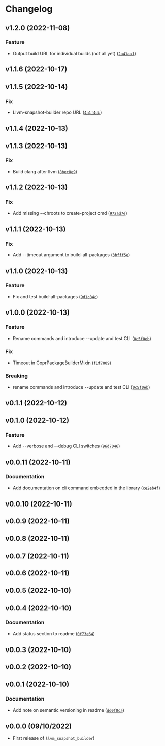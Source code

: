 # Changelog

<!--next-version-placeholder-->

## v1.2.0 (2022-11-08)
### Feature
* Output build URL for individual builds (not all yet) ([`2a41aa1`](https://github.com/kwk/llvm_snapshot_builder/commit/2a41aa16ecec6340ec0b29172755ebed22234f28))

## v1.1.6 (2022-10-17)


## v1.1.5 (2022-10-14)
### Fix
* Llvm-snapshot-builder repo URL ([`4a1f4db`](https://github.com/kwk/llvm_snapshot_builder/commit/4a1f4db0241d6912c99bb2ea378d1113737f27ee))

## v1.1.4 (2022-10-13)


## v1.1.3 (2022-10-13)
### Fix
* Build clang after llvm ([`8bec8e9`](https://github.com/kwk/llvm_snapshot_builder/commit/8bec8e9ea4e14ef09acda1446e7e08cfa0feb4ee))

## v1.1.2 (2022-10-13)
### Fix
* Add missing --chroots to create-project cmd ([`972ad7e`](https://github.com/kwk/llvm_snapshot_builder/commit/972ad7ed7c342e0944e90c7bc5a2aec9d4f12669))

## v1.1.1 (2022-10-13)
### Fix
* Add --timeout argument to build-all-packages ([`3bfff5e`](https://github.com/kwk/llvm_snapshot_builder/commit/3bfff5e88c5822b00743d01347b7e04d08facab8))

## v1.1.0 (2022-10-13)
### Feature
* Fix and test build-all-packages ([`9d1c84c`](https://github.com/kwk/llvm_snapshot_builder/commit/9d1c84c92b138224c08398a8417528f2031efe18))

## v1.0.0 (2022-10-13)
### Feature
* Rename commands and introduce --update and test CLI ([`0c5f0eb`](https://github.com/kwk/llvm_snapshot_builder/commit/0c5f0eb898bdcfba1c0bdee020642accdd3beabe))

### Fix
* Timeout in CoprPackageBuilderMixin ([`f1f7009`](https://github.com/kwk/llvm_snapshot_builder/commit/f1f700977ebe12fffcf10df419c8db1811a21ff2))

### Breaking
* rename commands and introduce --update and test CLI ([`0c5f0eb`](https://github.com/kwk/llvm_snapshot_builder/commit/0c5f0eb898bdcfba1c0bdee020642accdd3beabe))

## v0.1.1 (2022-10-12)


## v0.1.0 (2022-10-12)
### Feature
* Add --verbose and --debug CLI switches ([`96d7046`](https://github.com/kwk/llvm_snapshot_builder/commit/96d7046acbb33cb33fdbbdf0a5f5b1f421831fc9))

## v0.0.11 (2022-10-11)
### Documentation
* Add documentation on cli command embedded in the library ([`ce2eb4f`](https://github.com/kwk/llvm_snapshot_builder/commit/ce2eb4f4ded30aa0ac4ab40af39a1aa4c7e2a287))

## v0.0.10 (2022-10-11)


## v0.0.9 (2022-10-11)


## v0.0.8 (2022-10-11)


## v0.0.7 (2022-10-11)


## v0.0.6 (2022-10-11)


## v0.0.5 (2022-10-10)


## v0.0.4 (2022-10-10)
### Documentation
* Add status section to readme ([`0f73e64`](https://github.com/kwk/llvm_snapshot_builder/commit/0f73e64719b30d8e80bfde87e66b3545231b8f31))

## v0.0.3 (2022-10-10)


## v0.0.2 (2022-10-10)


## v0.0.1 (2022-10-10)
### Documentation
* Add note on semantic versioning in readme ([`dd0f0ca`](https://github.com/kwk/llvm_snapshot_builder/commit/dd0f0cad6ea3c348dfe760e93ddff71a1ac14f1b))

## v0.0.0 (09/10/2022)

- First release of `llvm_snapshot_builder`!
